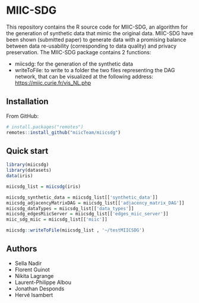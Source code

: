 # MIIC-SDG
This repository contains the R source code for MIIC-SDG, an algorithm for the generation of synthetic data that mimic the original data. MIIC-SDG have been shown (submitted paper) to generate data with a promising balance between data re-usability (corresponding to data quality) and privacy preservation. The MIIC-SDG package contains 2 functions:
- miicsdg: for the generation of the synthetic data
- writeToFile: to write to a folder the two files representing the DAG network, that can be visualized at the following address: https://miic.curie.fr/vis_NL.php


## Installation
From GitHub:
```R
# install.packages("remotes")
remotes::install_github("miicTeam/miicsdg")
```

## Quick start
```R
library(miicsdg)
library(datasets)
data(iris)

miicsdg_list = miicsdg(iris)

miicsdg_synthetic_data = miicsdg_list[['synthetic_data']]
miicsdg_adjacencyMatrixDAG = miicsdg_list[['adjacency_matrix_DAG']]
miicsdg_dataTypes = miicsdg_list[['data_types']]
miicsdg_edgesMiicServer = miicsdg_list[['edges_miic_server']]
miic_sdg_miic = miicsdg_list[['miic']]

miicsdg::writeToFile(miicsdg_list , '~/testMIICSDG')
```

## Authors
- Sella Nadir
- Florent Guinot
- Nikita Lagrange
- Laurent-Philippe Albou
- Jonathan Desponds
- Hervé Isambert
